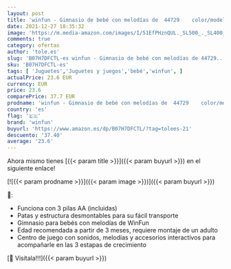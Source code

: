```yaml
---
layout: post
title: 'winfun - Gimnasio de bebé con melodías de  44729    color/modelo surtido'
date: 2021-12-27 18:35:32
image: 'https://m.media-amazon.com/images/I/51EfPHznQUL._SL500_._SL400_.jpg'
comments: true
category: ofertas
author: 'tole.es'
slug: 'B07H7DFCTL-es winfun - Gimnasio de bebé con melodías de 44729...'
sku: 'B07H7DFCTL-es'
tags: [ 'Juguetes','Juguetes y juegos','bebé','winfun', ]
actualPrice: 23.6 EUR
currency: EUR
price: 23.6
comparePrice: 37.7 EUR
prodname: 'winfun - Gimnasio de bebé con melodías de  44729    color/modelo surtido'
country: 'es'
flag: '🇪🇸'
brand: 'winfun'
buyurl: 'https://www.amazon.es/dp/B07H7DFCTL/?tag=tolees-21'
descuento: '37.40'
average: '23.6'
---
```


Ahora mismo tienes [{{< param title >}}]({{< param buyurl >}}) en el siguiente enlace!

[![{{< param prodname >}}]({{< param image >}})]({{< param buyurl >}})

🔎:

- Funciona con 3 pilas AA (incluidas)
- Patas y estructura desmontables para su fácil transporte
- Gimnasio para bebés con melodías de WinFun
- Edad recomendada a partir de 3 meses, requiere montaje de un adulto
- Centro de juego con sonidos, melodías y accesorios interactivos para acompañarle en las 3 estapas de crecimiento

[🛒 Visítala!!!]({{< param buyurl >}})
